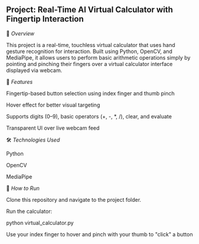 ## Project: Real-Time AI Virtual Calculator with Fingertip Interaction

📌 *Overview*

This project is a real-time, touchless virtual calculator that uses hand gesture recognition for interaction. Built using Python, OpenCV, and MediaPipe, it allows users to perform basic arithmetic operations simply by pointing and pinching their fingers over a virtual calculator interface displayed via webcam.

🎯 *Features*

Fingertip-based button selection using index finger and thumb pinch

Hover effect for better visual targeting

Supports digits (0–9), basic operators (+, -, *, /), clear, and evaluate

Transparent UI over live webcam feed

🛠️ *Technologies Used*

Python

OpenCV

MediaPipe

🚀 *How to Run*

Clone this repository and navigate to the project folder.

Run the calculator:

python virtual_calculator.py

Use your index finger to hover and pinch with your thumb to "click" a button
